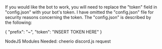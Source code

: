 If you would like the bot to work, you will need to
replace the "token" field in "config.json" with your
bot's token. I have omitted the "config.json" file
for security reasons concerning the token. The
"config.json" is described by the following:

{
    "prefix": "~",
    "token": "INSERT TOKEN HERE"
}


NodeJS Modules Needed:
cheerio
discord.js
request